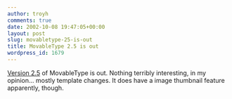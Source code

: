 ```yaml
---
author: troyh
comments: true
date: 2002-10-08 19:47:05+00:00
layout: post
slug: movabletype-25-is-out
title: MovableType 2.5 is out
wordpress_id: 1679
---
```


[Version 2.5](http://www.movabletype.org/news/2002_10.shtml#000628) of MovableType is out. Nothing terribly interesting, in my opinion... mostly template changes. It does have a image thumbnail feature apparently, though.
